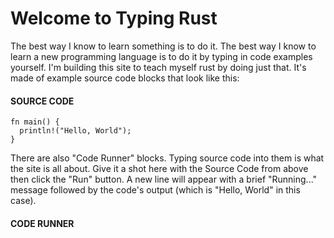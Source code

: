 # Welcome to Typing Rust

The best way I know to learn something is to do it.
The best way I know to learn a new programming
language is to do it by typing in code examples yourself. I'm
building this site to teach myself rust by doing just that. It's made
of example source code blocks that look like this:

#### SOURCE CODE

```rust, noplayground, EXAMPLE1
fn main() {
  println!("Hello, World");
}
```

There are also "Code Runner" blocks.
Typing source code into them is what the site
is all about. Give it a shot here with the Source Code
from above then click the
"Run" button. A new line will appear with a brief
"Running..." message followed by the code's output
(which is "Hello, World" in this case).

#### CODE RUNNER

```rust, editable, CODE1

```

